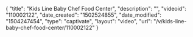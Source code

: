 {
    "title": "Kids Line Baby Chef Food Center",
    "description": "",
    "videoid": "110002122",
    "date_created": "1502524855",
    "date_modified": "1504247454",
    "type": "captivate",
    "layout": "video",
    "url": "\/v\/kids-line-baby-chef-food-center\/110002122"
}